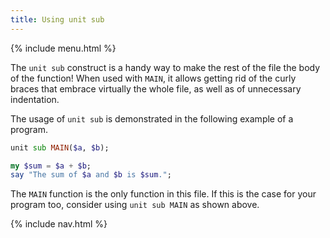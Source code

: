 ```yaml
---
title: Using unit sub
---
```


{% include menu.html %}

The `unit sub` construct is a handy way to make the rest of the file the body of the function! When used with `MAIN`, it allows getting rid of the curly braces that embrace virtually the whole file, as well as of unnecessary indentation.

The usage of `unit sub` is demonstrated in the following example of a program.

```raku
unit sub MAIN($a, $b);

my $sum = $a + $b;
say "The sum of $a and $b is $sum.";
```

The `MAIN` function is the only function in this file. If this is the case for your program too, consider using `unit sub MAIN` as shown above.

{% include nav.html %}
